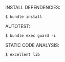 INSTALL DEPENDENCIES:
```shell
$ bundle install
```

AUTOTEST:
```shell
$ bundle exec guard -i
```

STATIC CODE ANALYSIS:
```shell
$ excellent lib
```
